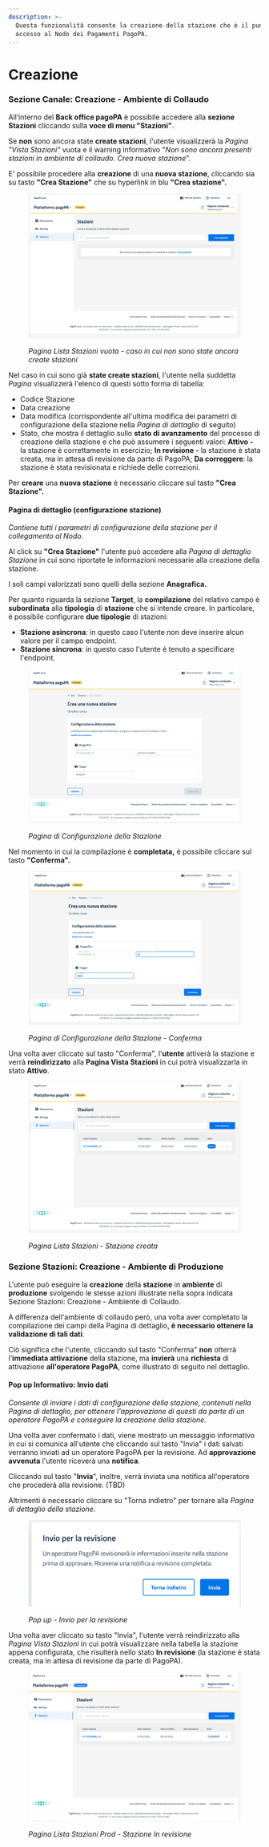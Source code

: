 ```yaml
---
description: >-
  Questa funzionalità consente la creazione della stazione che è il punto di
  accesso al Nodo dei Pagamenti PagoPA.
---
```


# Creazione

### **Sezione Canale: Creazione - Ambiente di Collaudo**

All’interno del **Back office pagoPA** è possibile accedere alla **sezione Stazioni** cliccando sulla **voce di menu "Stazioni"**.

Se **non** sono ancora state **create stazioni**, l'utente visualizzerà la _Pagina "Vista Stazioni"_ vuota e il warning informativo "_Non sono ancora presenti stazioni in ambiente di collaudo. Crea nuova stazione_".&#x20;

E' possibile procedere alla **creazione** di una **nuova stazione**, cliccando sia su tasto **"Crea Stazione"** che su hyperlink in blu **"Crea stazione".**

<figure><img src="../../../.gitbook/assets/image (173).png" alt=""><figcaption><p><em>Pagina Lista Stazioni vuota - caso in cui non sono state ancora create stazioni</em></p></figcaption></figure>

Nel caso in cui sono già **state create stazioni**, l'utente nella suddetta _Pagina_ visualizzerà l'elenco di questi sotto forma di tabella:

* Codice Stazione
* Data creazione
* Data modifica (corrispondente all'ultima modifica dei parametri di configurazione della stazione nella _Pagina di dettaglio_ di seguito)
* Stato, che mostra il dettaglio sullo **stato di avanzamento** del processo di creazione della stazione e che può assumere i seguenti valori: **Attivo -** la stazione è correttamente in esercizio; **In revisione -** la stazione è stata creata, ma in attesa di revisione da parte di PagoPA; **Da correggere**: la stazione è stata revisionata e richiede delle correzioni.

Per **creare** una **nuova stazione** è necessario cliccare sul tasto  **"Crea Stazione".**

#### **Pagina di dettaglio (configurazione stazione)**

_Contiene tutti i parametri di configurazione della stazione per il collegamento al Nodo._&#x20;

Al click su **"Crea Stazione"** l'utente può accedere alla _Pagina di dettaglio Stazione_ in cui sono riportate le informazioni necessarie alla creazione della stazione.

I soli campi valorizzati sono quelli della sezione **Anagrafica.**&#x20;

Per quanto riguarda la sezione **Target**, la **compilazione** del relativo campo è **subordinata** alla **tipologia** di **stazione** che si intende creare. In particolare, è possibile configurare **due tipologie** di stazioni:

* **Stazione asincrona**: in questo caso l'utente non deve inserire alcun valore per il campo endpoint.
* **Stazione sincrona**: in questo caso l'utente è tenuto a specificare l'endpoint.

<figure><img src="../../../.gitbook/assets/image (174).png" alt=""><figcaption><p><em>Pagina di Configurazione della Stazione</em></p></figcaption></figure>

Nel momento in cui la compilazione è **completata,** è possibile cliccare sul tasto **"Conferma".**

<figure><img src="../../../.gitbook/assets/image (175).png" alt=""><figcaption><p><em>Pagina di Configurazione della Stazione - Conferma</em></p></figcaption></figure>



Una volta aver cliccato sul tasto "Conferma", l'**utente** attiverà la stazione e verrà **reindirizzato** alla **Pagina Vista Stazioni** in cui potrà visualizzarla in stato **Attivo**.

<figure><img src="../../../.gitbook/assets/image (176).png" alt=""><figcaption><p><em>Pagina Lista Stazioni - Stazione creata</em></p></figcaption></figure>

### Sezione Stazioni: Creazione - Ambiente di Produzione&#x20;

L'utente può eseguire la **creazione** della **stazione** in **ambiente** di **produzione** svolgendo le stesse azioni illustrate nella sopra indicata Sezione Stazioni: Creazione - Ambiente di Collaudo.&#x20;

A differenza dell'ambiente di collaudo però, una volta aver completato la compilazione dei campi della Pagina di dettaglio, **è necessario ottenere la validazione di tali dati**.&#x20;

Ciò significa che l'utente, cliccando sul tasto "Conferma" **non** otterrà l'**immediata attivazione** della stazione, ma **invierà** una **richiesta** di attivazione **all'operatore PagoPA**, come illustrato di seguito nel dettaglio.

#### Pop up Informativo: Invio dati

_Consente di inviare i dati di configurazione della stazione, contenuti nella Pagina di dettaglio, per ottenere l'approvazione di questi da parte di un operatore PagoPA e conseguire la creazione della stazione._

Una volta aver confermato i dati, viene mostrato un messaggio informativo in cui si comunica all'utente che cliccando sul tasto "Invia"  i dati salvati verranno inviati ad un operatore PagoPA per la revisione. Ad **approvazione avvenuta** l'utente riceverà una **notifica**.

Cliccando sul tasto "**Invia**", inoltre, verrà inviata una notifica all'operatore che procederà alla revisione. (TBD)

Altrimenti è necessario cliccare su "Torna indietro" per tornare alla _Pagina di dettaglio della stazione._

<figure><img src="../../../.gitbook/assets/image (127).png" alt=""><figcaption><p><em>Pop up - Invio per la revisione</em></p></figcaption></figure>

Una volta aver cliccato su tasto "Invia", l'utente verrà reindirizzato alla _Pagina Vista Stazioni_ in cui potrà visualizzare nella tabella la stazione appena configurata, che risulterà nello stato **In revisione** (la stazione è stata creata, ma in attesa di revisione da parte di PagoPA).&#x20;

<figure><img src="../../../.gitbook/assets/image (177).png" alt=""><figcaption><p><em>Pagina Lista Stazioni Prod - Stazione In revisione</em></p></figcaption></figure>

